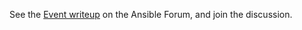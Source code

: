 See the [Event writeup](https://forum.ansible.com/t/ansible-london-ansible-london-thursday-5th-june-2025-2025-06-05/41756) on the Ansible Forum, and join the discussion.
